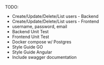 TODO:
- Create/Update/Delete/List users - Backend
- Create/Update/Delete/List users - Frontend
- username, password, email
- Backend Unit Test
- Frontend Unit Test
- Docker compose w/ Postgres
- Style Guide GO
- Style Guide Angular 
- Include swagger documentation